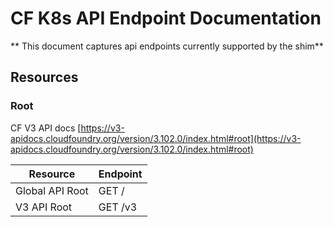 # CF K8s API Endpoint Documentation

** This document captures api endpoints currently supported by the shim**

## Resources

### Root

CF V3 API docs  [https://v3-apidocs.cloudfoundry.org/version/3.102.0/index.html#root](https://v3-apidocs.cloudfoundry.org/version/3.102.0/index.html#root)

| Resource | Endpoint |
|--|--|
| Global API Root | GET / |
| V3 API Root | GET /v3 |
